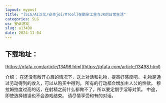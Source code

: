 ```yaml
---
layout: mypost
title: "[SLG/AI汉化/安卓joi/MTool]在勤杂工室与JK的日常生活"
categories: SLG
os: 安卓游戏
slug: a13498
date: 2024-11-04
---
```


## 下载地址：

[https://qfafa.com/article/13498.html](https://qfafa.com/article/13498.html)

介绍：
在还没有敞开心扉的情况下，送上对话和礼物，提高好感度吧。
礼物是通过劳动得到的收入，可以从购买中得到。
所有的行动都会增加主人公的性欲。
穆拉姆拉度过高的话，在射精之前什么都做不了，所以要定期手淫等对策。
中途，即使选择错误也不会游戏结束。
请尽情享受和有的对话。